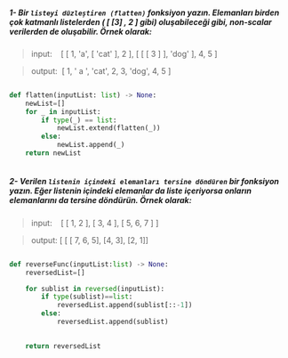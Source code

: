 ##### ***1- Bir `listeyi düzleştiren (flatten)` fonksiyon yazın. Elemanları birden çok katmanlı listelerden ( [  [3]  ,  2 ] gibi) oluşabileceği gibi, non-scalar verilerden de oluşabilir. Örnek olarak:***

>input: &nbsp;&nbsp;&nbsp;[ [ 1, 'a', [ 'cat' ], 2 ], [ [ [ 3 ] ], 'dog' ], 4, 5 ]

>output:&nbsp;&nbsp;[ 1, ' a ', 'cat', 2, 3, 'dog', 4, 5 ]

```python

def flatten(inputList: list) -> None:
    newList=[]
    for _ in inputList:
        if type(_) == list:
            newList.extend(flatten(_))
        else:
            newList.append(_)
    return newList
    
```

##### ***2- Verilen `listenin içindeki elemanları tersine döndüren` bir fonksiyon yazın. Eğer listenin içindeki elemanlar da liste içeriyorsa onların elemanlarını da tersine döndürün. Örnek olarak:***

>input: &nbsp;&nbsp;&nbsp;[ [ 1, 2 ], [ 3, 4 ], [ 5, 6, 7 ] ]

>output: [ [ [ 7, 6, 5], [4, 3], [2, 1]]

```python

def reverseFunc(inputList:list) -> None:
    reversedList=[]

    for sublist in reversed(inputList):
        if type(sublist)==list:
            reversedList.append(sublist[::-1])
        else:
            reversedList.append(sublist)
        

    return reversedList
    
```

